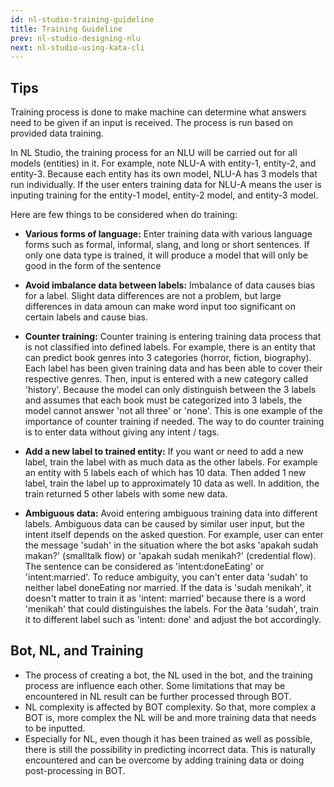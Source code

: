 ```yaml
---
id: nl-studio-training-guideline
title: Training Guideline
prev: nl-studio-designing-nlu
next: nl-studio-using-kata-cli
---
```


## Tips

Training process is done to make machine can determine what answers need to be given if an input is received. The process is run based on provided data training.

In NL Studio, the training process for an NLU will be carried out for all models (entities) in it. For example, note NLU-A with entity-1, entity-2, and entity-3. Because each entity has its own model, NLU-A has 3 models that run individually. If the user enters training data for NLU-A means the user is inputing training for the entity-1 model, entity-2 model, and entity-3 model.

Here are few things to be considered when do training:

- **Various forms of language:** Enter training data with various language forms such as formal, informal, slang, and long or short sentences. If only one data type is trained, it will produce a model that will only be good in the form of the sentence

- **Avoid imbalance data between labels:** Imbalance of data causes bias for a label. Slight data differences are not a problem, but large differences in data amoun can make word input too significant on certain labels and cause bias.

- **Counter training:** Counter training is entering training data process that is not classified into defined labels.
For example, there is an entity that can predict book genres into 3 categories (horror, fiction, biography). Each label has been given training data and has been able to cover their respective genres. Then, input is entered with a new category called 'history'. Because the model can only distinguish between the 3 labels and assumes that each book must be categorized into 3 labels, the model cannot answer 'not all three' or 'none'. This is one example of the importance of counter training if needed. The way to do counter training is to enter data without giving any intent / tags.

- **Add a new label to trained entity:** If you want or need to add a new label, train the label with as much data as the other labels. For example an entity with 5 labels each of which has 10 data. Then added 1 new label, train the label up to approximately 10 data as well. In addition, the train returned 5 other labels with some new data.

- **Ambiguous data:** Avoid entering ambiguous training data into different labels. Ambiguous data can be caused by similar user input, but the intent itself depends on the asked question. For example, user can enter the message 'sudah' in the situation where the bot asks 'apakah sudah makan?' (smalltalk flow) or 'apakah sudah menikah?' (credential flow). The sentence can be considered as 'intent:doneEating' or 'intent:married'. To reduce ambiguity, you can't enter data 'sudah' to neither label doneEating nor married. If the data is 'sudah menikah', it doesn't matter to train it as 'intent: married' because there is a word 'menikah' that could distinguishes the labels. For the ∂ata 'sudah', train it to different label such as 'intent: done' and adjust the bot accordingly.

## Bot, NL, and Training

- The process of creating a bot, the NL used in the bot, and the training process are influence each other. Some limitations that may be encountered in NL result can be further processed through BOT.
- NL complexity is affected by BOT complexity. So that, more complex a BOT is, more complex the NL will be and more training data that needs to be inputted.
- Especially for NL, even though it has been trained as well as possible, there is still the possibility in predicting incorrect data. This is naturally encountered and can be overcome by adding training data or doing post-processing in BOT.
